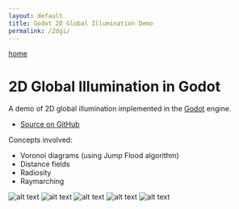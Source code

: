 ```yaml
---
layout: default
title: Godot 2D Global Illumination Demo
permalink: /2dgi/
---
```


<a class="back" href="https://samuelbigos.github.io">home</a>

# 2D Global Illumination in Godot

A demo of 2D global illumination implemented in the [Godot](https://godotengine.org/) engine.

* [Source on GitHub](https://github.com/samuelbigos/godot_2d_global_illumination)

Concepts involved:
* Voronoi diagrams (using Jump Flood algorithm)
* Distance fields
* Radiosity
* Raymarching

![alt text](../assets/2dgi/godot_2d_global_illumination_1.png "Godot 2D Global Illumination Demo")
![alt text](../assets/2dgi/godot_2d_global_illumination_5.png "Godot 2D Global Illumination Demo")
![alt text](../assets/2dgi/godot_2d_global_illumination_3.png "Godot 2D Global Illumination Demo")
![alt text](../assets/2dgi/godot_2d_global_illumination_2.png "Godot 2D Global Illumination Demo")
![alt text](../assets/2dgi/godot_2d_global_illumination_4.png "Godot 2D Global Illumination Demo")